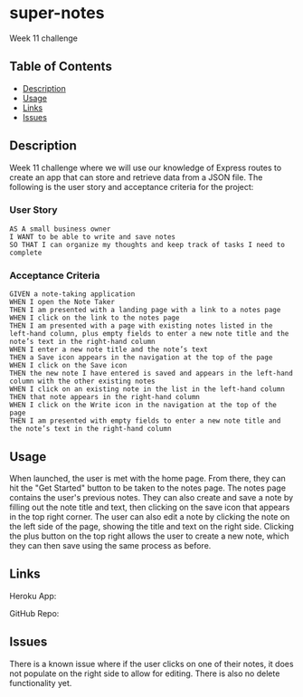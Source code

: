 # super-notes
Week 11 challenge

## Table of Contents
- [Description](#description)
- [Usage](#usage)
- [Links](#links)
- [Issues](#issues)

## Description 
Week 11 challenge where we will use our knowledge of Express routes to create an app that can store and retrieve data from a JSON file. The following is the user story and acceptance criteria for the project:

### User Story

```
AS A small business owner
I WANT to be able to write and save notes
SO THAT I can organize my thoughts and keep track of tasks I need to complete
```

### Acceptance Criteria

```
GIVEN a note-taking application
WHEN I open the Note Taker
THEN I am presented with a landing page with a link to a notes page
WHEN I click on the link to the notes page
THEN I am presented with a page with existing notes listed in the left-hand column, plus empty fields to enter a new note title and the note’s text in the right-hand column
WHEN I enter a new note title and the note’s text
THEN a Save icon appears in the navigation at the top of the page
WHEN I click on the Save icon
THEN the new note I have entered is saved and appears in the left-hand column with the other existing notes
WHEN I click on an existing note in the list in the left-hand column
THEN that note appears in the right-hand column
WHEN I click on the Write icon in the navigation at the top of the page
THEN I am presented with empty fields to enter a new note title and the note’s text in the right-hand column
```

## Usage
When launched, the user is met with the home page. From there, they can hit the "Get Started" button to be taken to the notes page. The notes page contains the user's previous notes. They can also create and save a note by filling out the note title and text, then clicking on the save icon that appears in the top right corner. The user can also edit a note by clicking the note on the left side of the page, showing the title and text on the right side. Clicking the plus button on the top right allows the user to create a new note, which they can then save using the same process as before.

## Links
Heroku App: 

GitHub Repo: 

## Issues
There is a known issue where if the user clicks on one of their notes, it does not populate on the right side to allow for editing. There is also no delete functionality yet.